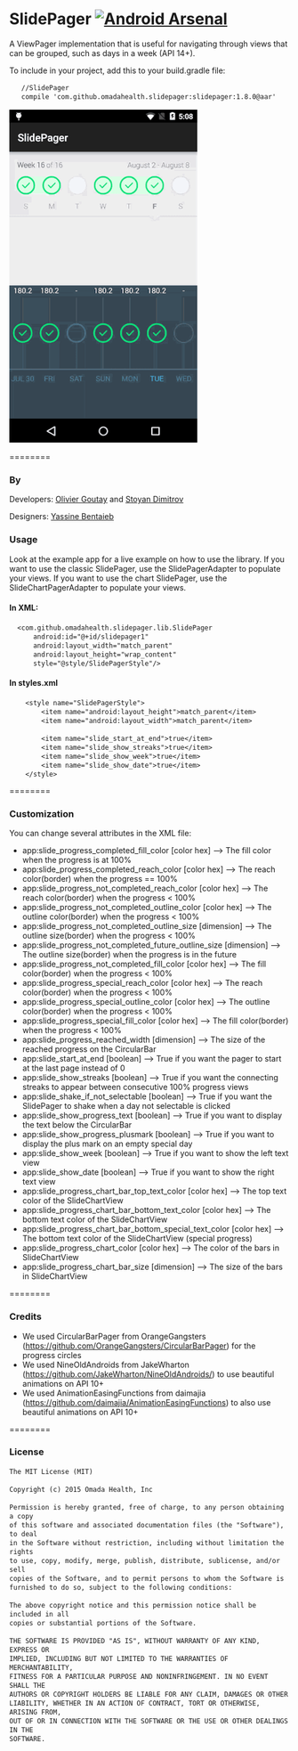 SlidePager       [![Android Arsenal](https://img.shields.io/badge/Android%20Arsenal-SlidePager-green.svg?style=flat)](https://android-arsenal.com/details/1/2618)
===========
A ViewPager implementation that is useful for navigating through views that can be grouped, such as days in a week (API 14+).

To include in your project, add this to your build.gradle file:

```
   //SlidePager
   compile 'com.github.omadahealth.slidepager:slidepager:1.8.0@aar'
```
![Demo](app/src/main/res/raw/github_gif.gif)

========
### By
Developers:
        [Olivier Goutay](https://github.com/olivierg13) and [Stoyan Dimitrov](https://github.com/StoyanD)

Designers:
        [Yassine Bentaieb](http://yassinebentaieb.com/)

### Usage

Look at the example app for a live example on how to use the library.
If you want to use the classic SlidePager, use the SlidePagerAdapter to populate your views.
If you want to use the chart SlidePager, use the SlideChartPagerAdapter to populate your views.

#### In XML:

```
  <com.github.omadahealth.slidepager.lib.SlidePager
      android:id="@+id/slidepager1"
      android:layout_width="match_parent"
      android:layout_height="wrap_content"
      style="@style/SlidePagerStyle"/>
```

#### In styles.xml

```
    <style name="SlidePagerStyle">
        <item name="android:layout_height">match_parent</item>
        <item name="android:layout_width">match_parent</item>

        <item name="slide_start_at_end">true</item>
        <item name="slide_show_streaks">true</item>
        <item name="slide_show_week">true</item>
        <item name="slide_show_date">true</item>
    </style>
```

========

### Customization

You can change several attributes in the XML file:

* app:slide_progress_completed_fill_color [color hex] --> The fill color when the progress is at 100%
* app:slide_progress_completed_reach_color [color hex] --> The reach color(border) when the progress == 100%
* app:slide_progress_not_completed_reach_color [color hex] --> The reach color(border) when the progress < 100%
* app:slide_progress_not_completed_outline_color [color hex] --> The outline color(border) when the progress < 100%
* app:slide_progress_not_completed_outline_size [dimension] --> The outline size(border) when the progress < 100%
* app:slide_progress_not_completed_future_outline_size [dimension] --> The outline size(border) when the progress is in the future
* app:slide_progress_not_completed_fill_color [color hex] --> The fill color(border) when the progress < 100%
* app:slide_progress_special_reach_color [color hex] --> The reach color(border) when the progress < 100%
* app:slide_progress_special_outline_color [color hex] --> The outline color(border) when the progress < 100%
* app:slide_progress_special_fill_color [color hex] --> The fill color(border) when the progress < 100%
* app:slide_progress_reached_width [dimension] --> The size of the reached progress on the CircularBar
* app:slide_start_at_end [boolean] --> True if you want the pager to start at the last page instead of 0
* app:slide_show_streaks [boolean] --> True if you want the connecting streaks to appear between consecutive 100% progress views
* app:slide_shake_if_not_selectable [boolean] --> True if you want the SlidePager to shake when a day not selectable is clicked
* app:slide_show_progress_text [boolean] --> True if you want to display the text below the CircularBar
* app:slide_show_progress_plusmark [boolean] --> True if you want to display the plus mark on an empty special day
* app:slide_show_week [boolean] --> True if you want to show the left text view
* app:slide_show_date [boolean] --> True if you want to show the right text view
* app:slide_progress_chart_bar_top_text_color [color hex] --> The top text color of the SlideChartView
* app:slide_progress_chart_bar_bottom_text_color [color hex] --> The bottom text color of the SlideChartView
* app:slide_progress_chart_bar_bottom_special_text_color [color hex] --> The bottom text color of the SlideChartView (special progress)
* app:slide_progress_chart_color [color hex] --> The color of the bars in SlideChartView
* app:slide_progress_chart_bar_size [dimension] --> The size of the bars in SlideChartView

========

### Credits

* We used CircularBarPager from OrangeGangsters (https://github.com/OrangeGangsters/CircularBarPager) for the progress circles
* We used NineOldAndroids from JakeWharton (https://github.com/JakeWharton/NineOldAndroids/) to use beautiful animations on API 10+
* We used AnimationEasingFunctions from daimajia (https://github.com/daimajia/AnimationEasingFunctions) to also use beautiful animations on API 10+

========

### License

```
The MIT License (MIT)

Copyright (c) 2015 Omada Health, Inc

Permission is hereby granted, free of charge, to any person obtaining a copy
of this software and associated documentation files (the "Software"), to deal
in the Software without restriction, including without limitation the rights
to use, copy, modify, merge, publish, distribute, sublicense, and/or sell
copies of the Software, and to permit persons to whom the Software is
furnished to do so, subject to the following conditions:

The above copyright notice and this permission notice shall be included in all
copies or substantial portions of the Software.

THE SOFTWARE IS PROVIDED "AS IS", WITHOUT WARRANTY OF ANY KIND, EXPRESS OR
IMPLIED, INCLUDING BUT NOT LIMITED TO THE WARRANTIES OF MERCHANTABILITY,
FITNESS FOR A PARTICULAR PURPOSE AND NONINFRINGEMENT. IN NO EVENT SHALL THE
AUTHORS OR COPYRIGHT HOLDERS BE LIABLE FOR ANY CLAIM, DAMAGES OR OTHER
LIABILITY, WHETHER IN AN ACTION OF CONTRACT, TORT OR OTHERWISE, ARISING FROM,
OUT OF OR IN CONNECTION WITH THE SOFTWARE OR THE USE OR OTHER DEALINGS IN THE
SOFTWARE.
```
